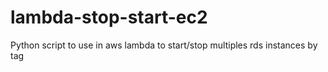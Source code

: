 # lambda-stop-start-ec2
Python script to use in aws lambda to start/stop multiples rds instances by tag
